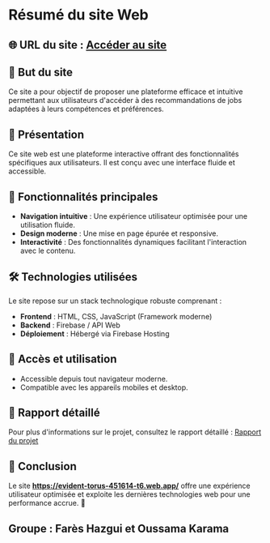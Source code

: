 # Résumé du site Web

## 🌐 URL du site : [Accéder au site](https://evident-torus-451614-t6.web.app/)

## 🎯 But du site
Ce site a pour objectif de proposer une plateforme efficace et intuitive permettant aux utilisateurs d'accéder à des recommandations de jobs adaptées à leurs compétences et préférences.

## 📌 Présentation
Ce site web est une plateforme interactive offrant des fonctionnalités spécifiques aux utilisateurs. Il est conçu avec une interface fluide et accessible.

## 🎯 Fonctionnalités principales
- **Navigation intuitive** : Une expérience utilisateur optimisée pour une utilisation fluide.
- **Design moderne** : Une mise en page épurée et responsive.
- **Interactivité** : Des fonctionnalités dynamiques facilitant l'interaction avec le contenu.

## 🛠 Technologies utilisées
Le site repose sur un stack technologique robuste comprenant :
- **Frontend** : HTML, CSS, JavaScript (Framework moderne)
- **Backend** : Firebase / API Web
- **Déploiement** : Hébergé via Firebase Hosting

## 🔗 Accès et utilisation
- Accessible depuis tout navigateur moderne.
- Compatible avec les appareils mobiles et desktop.

## 📄 Rapport détaillé
Pour plus d'informations sur le projet, consultez le rapport détaillé : [Rapport du projet](https://github.com/sakaqa/job-recommendation/blob/a12097620f33d60e38f3e1e0d9efe001ddc04f3c/rapport-projet-f2i-school.md)

## 📌 Conclusion
Le site **https://evident-torus-451614-t6.web.app/** offre une expérience utilisateur optimisée et exploite les dernières technologies web pour une performance accrue. 🚀

## Groupe : Farès Hazgui et Oussama Karama
